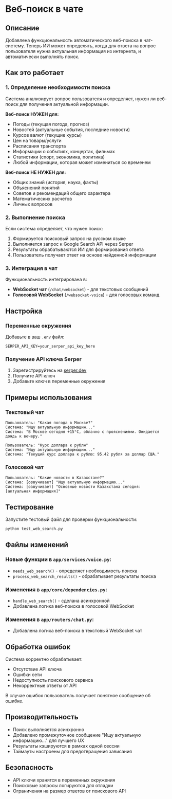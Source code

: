 # Веб-поиск в чате

## Описание

Добавлена функциональность автоматического веб-поиска в чат-систему. Теперь ИИ может определять, когда для ответа на вопрос пользователя нужна актуальная информация из интернета, и автоматически выполнять поиск.

## Как это работает

### 1. Определение необходимости поиска

Система анализирует вопрос пользователя и определяет, нужен ли веб-поиск для получения актуальной информации.

**Веб-поиск НУЖЕН для:**
- Погоды (текущая погода, прогноз)
- Новостей (актуальные события, последние новости)
- Курсов валют (текущие курсы)
- Цен на товары/услуги
- Расписания транспорта
- Информации о событиях, концертах, фильмах
- Статистики (спорт, экономика, политика)
- Любой информации, которая может измениться со временем

**Веб-поиск НЕ НУЖЕН для:**
- Общих знаний (история, наука, факты)
- Объяснений понятий
- Советов и рекомендаций общего характера
- Математических расчетов
- Личных вопросов

### 2. Выполнение поиска

Если система определяет, что нужен поиск:
1. Формируется поисковый запрос на русском языке
2. Выполняется запрос к Google Search API через Serper
3. Результаты обрабатываются ИИ для формирования ответа
4. Пользователь получает ответ на основе найденной информации

### 3. Интеграция в чат

Функциональность интегрирована в:
- **WebSocket чат** (`/chat/websocket`) - для текстовых сообщений
- **Голосовой WebSocket** (`/websocket-voice`) - для голосовых команд

## Настройка

### Переменные окружения

Добавьте в ваш `.env` файл:

```env
SERPER_API_KEY=your_serper_api_key_here
```

### Получение API ключа Serper

1. Зарегистрируйтесь на [serper.dev](https://serper.dev)
2. Получите API ключ
3. Добавьте ключ в переменные окружения

## Примеры использования

### Текстовый чат

```
Пользователь: "Какая погода в Москве?"
Система: "Ищу актуальную информацию..."
Система: "В Москве сегодня +15°C, облачно с прояснениями. Ожидается дождь к вечеру."

Пользователь: "Курс доллара к рублю"
Система: "Ищу актуальную информацию..."
Система: "Текущий курс доллара к рублю: 95.42 рубля за доллар США."
```

### Голосовой чат

```
Пользователь: "Какие новости в Казахстане?"
Система: [озвучивает] "Ищу актуальную информацию..."
Система: [озвучивает] "Основные новости Казахстана сегодня: [актуальная информация]"
```

## Тестирование

Запустите тестовый файл для проверки функциональности:

```bash
python test_web_search.py
```

## Файлы изменений

### Новые функции в `app/services/voice.py`:
- `needs_web_search()` - определяет необходимость поиска
- `process_web_search_results()` - обрабатывает результаты поиска

### Изменения в `app/core/dependencies.py`:
- `handle_web_search()` - сделана асинхронной
- Добавлена логика веб-поиска в голосовой WebSocket

### Изменения в `app/routers/chat.py`:
- Добавлена логика веб-поиска в текстовый WebSocket чат

## Обработка ошибок

Система корректно обрабатывает:
- Отсутствие API ключа
- Ошибки сети
- Недоступность поискового сервиса
- Некорректные ответы от API

В случае ошибок пользователь получает понятное сообщение об ошибке.

## Производительность

- Поиск выполняется асинхронно
- Добавлено промежуточное сообщение "Ищу актуальную информацию..." для лучшего UX
- Результаты кэшируются в рамках одной сессии
- Таймауты настроены для предотвращения зависания

## Безопасность

- API ключи хранятся в переменных окружения
- Поисковые запросы логируются для отладки
- Ограничения на размер ответов от поискового API 